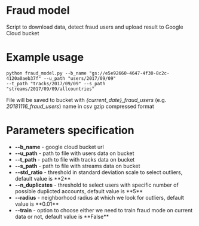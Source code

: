 # Fraud model

Script to download data, detect fraud users and upload result to Google Cloud bucket

# Example usage

```
python fraud_model.py --b_name "gs://e5e92660-4647-4f30-8c2c-4120a0aeb37f" --u_path "users/2017/09/09" 
--t_path "tracks/2017/09/09" --s_path "streams/2017/09/09/allcountries"
```
File will be saved to bucket with <i>{current_date}_fraud_users</i> (e.g. <i>20181116_fraud_users</i>) name in csv gzip compressed format

# Parameters specification

<ul>
  <li><b>--b_name</b> - google cloud bucket url</li>
<li><b>--u_path</b> - path to file with users data on bucket</li>
<li><b>--t_path</b> - path to file with tracks data on bucket</li>
<li><b>--s_path</b> - path to file with streams data on bucket</li>
<li><b>--std_ratio</b> - threshold in standard deviation scale to select outliers, default value is **2**</li>
<li><b>--n_duplicates</b> - threshold to select users with specific number of possible duplicted accounts, default value is **5**</li>
<li><b>--radius</b> - neighborhood radius at which we look for outliers, default value is **0.01**</li>
<li><b>--train</b> - option to choose either we need to train fraud mode on current data or not, default value is **False**</li>
</ul>
